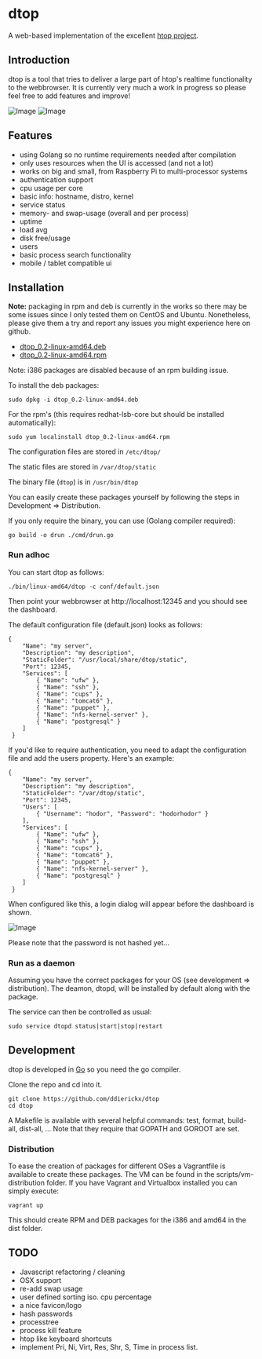 # dtop #

A web-based implementation of the excellent [htop project](http://htop.sourceforge.net).

## Introduction ##

dtop is a tool that tries to deliver a large part of htop's realtime functionality to the webbrowser. It is currently very much a work in progress so please feel free to add features and improve!

![Image](/doc/screenshot1.png?raw=true)
![Image](/doc/screenshot2.png?raw=true)

## Features ##

*   using Golang so no runtime requirements needed after compilation
*   only uses resources when the UI is accessed (and not a lot)
*   works on big and small, from Raspberry Pi to multi-processor systems
*	authentication support
*	cpu usage per core
*   basic info: hostname, distro, kernel
*	service status
*	memory- and swap-usage (overall and per process)
*	uptime
*	load avg
*	disk free/usage
*	users
*	basic process search functionality
*   mobile / tablet compatible ui

## Installation ##

**Note:** packaging in rpm and deb is currently in the works so there may be some issues since I only tested them on CentOS and Ubuntu. Nonetheless, please give them a try and report any issues you might experience here on github.

* [dtop_0.2-linux-amd64.deb](http://www.do-jo.be/dtop/dtop_0.2-linux-amd64.deb)
* [dtop_0.2-linux-amd64.rpm](http://www.do-jo.be/dtop/dtop_0.2-linux-amd64.rpm)

Note: i386 packages are disabled because of an rpm building issue.

To install the deb packages:

	sudo dpkg -i dtop_0.2-linux-amd64.deb

For the rpm's (this requires redhat-lsb-core but should be installed automatically):

	sudo yum localinstall dtop_0.2-linux-amd64.rpm

The configuration files are stored in `/etc/dtop/`

The static files are stored in `/var/dtop/static`

The binary file (`dtop`) is in `/usr/bin/dtop`

You can easily create these packages yourself by following the steps in Development => Distribution.

If you only require the binary, you can use (Golang compiler required):

```
go build -o drun ./cmd/drun.go
```

### Run adhoc

You can start dtop as follows:

	./bin/linux-amd64/dtop -c conf/default.json

Then point your webbrowser at http://localhost:12345 and you should see the dashboard.

The default configuration file (default.json) looks as follows:

	{
	    "Name": "my server",
	    "Description": "my description",
	    "StaticFolder": "/usr/local/share/dtop/static",
	    "Port": 12345,
	    "Services": [
	        { "Name": "ufw" },
	        { "Name": "ssh" },
	        { "Name": "cups" },
	        { "Name": "tomcat6" },
	        { "Name": "puppet" },
	        { "Name": "nfs-kernel-server" },
	        { "Name": "postgresql" }
	    ]
	 }

If you'd like to require authentication, you need to adapt the configuration file and add the users property. Here's an example:

	{
	    "Name": "my server",
	    "Description": "my description",
	    "StaticFolder": "/var/dtop/static",
	    "Port": 12345,
	    "Users": [
	    	{ "Username": "hodor", "Password": "hodorhodor" }
	    ],
	    "Services": [
	        { "Name": "ufw" },
	        { "Name": "ssh" },
	        { "Name": "cups" },
	        { "Name": "tomcat6" },
	        { "Name": "puppet" },
	        { "Name": "nfs-kernel-server" },
	        { "Name": "postgresql" }
	    ]
	 }

When configured like this, a login dialog will appear before the dashboard is shown.

![Image](/doc/screenshot3.png?raw=true)

Please note that the password is not hashed yet...

### Run as a daemon

Assuming you have the correct packages for your OS (see development => distribution). The deamon, dtopd, will be installed by default along with the package.

The service can then be controlled as usual:

	sudo service dtopd status|start|stop|restart

## Development ##

dtop is developed in [Go](http://golang.org) so you need the go compiler.

Clone the repo and cd into it.

	git clone https://github.com/ddierickx/dtop
	cd dtop

A Makefile is available with several helpful commands: test, format, build-all, dist-all, ... Note that they require that GOPATH and GOROOT are set.

### Distribution ###

To ease the creation of packages for different OSes a Vagrantfile is available to create these packages. The VM can be found in the scripts/vm-distribution folder. If you have Vagrant and Virtualbox installed you can simply execute:

	vagrant up

This should create RPM and DEB packages for the i386 and amd64 in the dist folder.

## TODO ##

*	Javascript refactoring / cleaning
*	OSX support
*   re-add swap usage
*	user defined sorting iso. cpu percentage
*   a nice favicon/logo
*	hash passwords
*	processtree
*	process kill feature
*	htop like keyboard shortcuts
*	implement Pri, Ni, Virt, Res, Shr, S, Time in process list.
